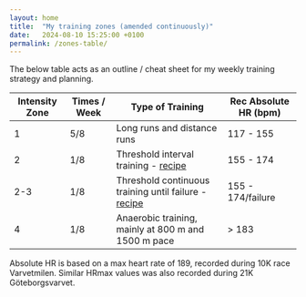 ```yaml
---
layout: home
title:  "My training zones (amended continuously)"
date:   2024-08-10 15:25:00 +0100
permalink: /zones-table/
---
```


The below table acts as an outline / cheat sheet for my weekly training strategy and planning.

| Intensity Zone | Times / Week | Type of Training                                                                              | Rec Absolute HR (bpm) |
|----------------|--------------|-----------------------------------------------------------------------------------------------|-----------------------|
| 1              | 5/8          | Long runs and distance runs                                                                   | 117 - 155             |
| 2              | 1/8          | Threshold interval training - [recipe](/threshold-runs-recipe)                                | 155 - 174             |
| 2-3            | 1/8          | Threshold continuous training until failure - [recipe](/threshold-runs-recipe)                | 155 - 174/failure     |
| 4              | 1/8          | Anaerobic training, mainly at 800 m and 1500 m pace                                           |  > 183                |
              
Absolute HR is based on a max heart rate of 189, recorded during 10K race Varvetmilen. Similar HRmax values was also recorded during 21K Göteborgsvarvet.
